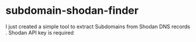 # subdomain-shodan-finder

I just created a simple tool to extract Subdomains from Shodan DNS records .
Shodan API key is required

